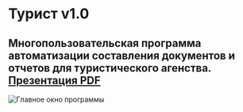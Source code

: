 # Турист v1.0
Многопользовательская программа автоматизации составления документов и отчетов для туристического агенства. 
[Презентация PDF](https://github.com/mozEvil/Foton/blob/master/%D0%9F%D1%80%D0%B5%D0%B7%D0%B5%D0%BD%D1%82%D0%B0%D1%86%D0%B8%D1%8F_%D0%A2%D1%83%D1%80%D0%B8%D1%81%D1%82.pdf)
---
![Главное окно программы](https://github.com/mozEvil/Foton/blob/master/interface.jpg)
